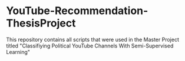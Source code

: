 # YouTube-Recommendation-ThesisProject
This repository contains all scripts that were used in the Master Project titled "Classifiying Political YouTube Channels With Semi-Supervised Learning"
